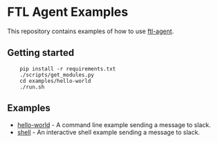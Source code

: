 FTL Agent Examples
==================

This repository contains examples of how to use [ftl-agent](http://github.com/benthomasson/ftl-agent).


Getting started
---------------


```console
    pip install -r requirements.txt
    ./scripts/get_modules.py
    cd examples/hello-world
    ./run.sh
```


Examples
--------

* [hello-world](examples/hello-world) - A command line example sending a message to slack.
* [shell](examples/shell) - An interactive shell example sending a message to slack.

